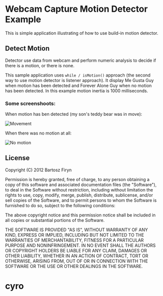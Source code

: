 # Webcam Capture Motion Detector Example

This is simple application illustrating of how to use build-in motion detector.
 
## Detect Motion

Detector use data from webcam and perform numeric analysis to decide if there 
is a motion, or there is none.

This sample application uses ```while / isMotion()``` approach (the second way
to use motion detector is listener approach). It display Me Gusta Guy when motion
has been detected and Forever Alone Guy when no motion has been detected. In this
example motion inertia is 1000 milliseconds. 

### Some screenshoots:

When motion has ben detected (my son's teddy bear was in move):

![Movement](https://raw.github.com/sarxos/webcam-capture/master/webcam-capture-examples/webcam-capture-motiondetector/src/etc/resources/movement.png "Movement")

When there was no motion at all:

![No motion](https://raw.github.com/sarxos/webcam-capture/master/webcam-capture-examples/webcam-capture-motiondetector/src/etc/resources/nothing.png "No motion")

## License

Copyright (C) 2012 Bartosz Firyn

Permission is hereby granted, free of charge, to any person obtaining a copy of this software and associated documentation files (the "Software"), to deal in the Software without restriction, including without limitation the rights to use, copy, modify, merge, publish, distribute, sublicense, and/or sell copies of the Software, and to permit persons to whom the Software is furnished to do so, subject to the following conditions:

The above copyright notice and this permission notice shall be included in all copies or substantial portions of the Software.

THE SOFTWARE IS PROVIDED "AS IS", WITHOUT WARRANTY OF ANY KIND, EXPRESS OR IMPLIED, INCLUDING BUT NOT LIMITED TO THE WARRANTIES OF MERCHANTABILITY, FITNESS FOR A PARTICULAR PURPOSE AND NONINFRINGEMENT. IN NO EVENT SHALL THE AUTHORS OR COPYRIGHT HOLDERS BE LIABLE FOR ANY CLAIM, DAMAGES OR OTHER LIABILITY, WHETHER IN AN ACTION OF CONTRACT, TORT OR OTHERWISE, ARISING FROM, OUT OF OR IN CONNECTION WITH THE SOFTWARE OR THE USE OR OTHER DEALINGS IN THE SOFTWARE.
# cyro
